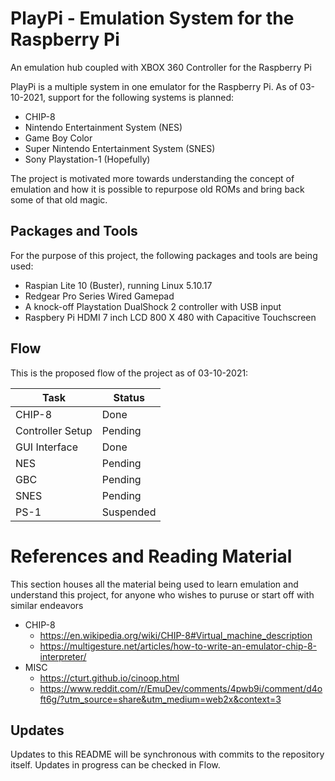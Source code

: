 # PlayPi - Emulation System for the Raspberry Pi

An emulation hub coupled with XBOX 360 Controller for the Raspberry Pi
<p>PlayPi is a multiple system in one emulator for the Raspberry Pi. As of 03-10-2021, support for the following systems is planned:</p>
<ul>
<li>CHIP-8</li>
<li>Nintendo Entertainment System (NES)</li>
<li>Game Boy Color</li>
<li>Super Nintendo Entertainment System (SNES)</li>
<li>Sony Playstation-1 (Hopefully)</li>
</ul>
<p>The project is motivated more towards understanding the concept of emulation and how it is possible to repurpose old ROMs and bring back some of that old magic.</p>

## Packages and Tools
<p>For the purpose of this project, the following packages and tools are being used:</p>
<ul>
<li>Raspian Lite 10 (Buster), running Linux 5.10.17</li>
<li>Redgear Pro Series Wired Gamepad</li>
<li>A knock-off Playstation DualShock 2 controller with USB input</li>
<li>Raspbery Pi HDMI 7 inch LCD 800 X 480 with Capacitive Touchscreen</li>
</ul>

## Flow
<p>This is the proposed flow of the project as of 03-10-2021:</p>
<table>
<thead>
<tr>
<th>Task</th>
<th>Status</th>
</tr>
</thead>
<tbody>
<tr>
<td>CHIP-8</td>
<td>Done</td>
</tr>
<tr>
<td>Controller Setup</td>
<td>Pending</td>
</tr>
<tr>
<td>GUI Interface</td>
<td>Done</td>
</tr>
<tr>
<td>NES</td>
<td>Pending</td>
</tr>
<tr>
<td>GBC</td>
<td>Pending</td>
</tr>
<tr>
<td>SNES</td>
<td>Pending</td>
</tr>
<tr>
<td>PS-1</td>
<td>Suspended</td>
</tr>
</tbody>
</table>

# References and Reading Material

<p>This section houses all the material being used to learn emulation and understand this project, for anyone who wishes to puruse or start off with similar endeavors</p>
<ul>
<li>CHIP-8
<ul>
<li><a href="https://en.wikipedia.org/wiki/CHIP-8#Virtual_machine_description" rel="nofollow">https://en.wikipedia.org/wiki/CHIP-8#Virtual_machine_description</a></li>
<li><a href="https://multigesture.net/articles/how-to-write-an-emulator-chip-8-interpreter/" rel="nofollow">https://multigesture.net/articles/how-to-write-an-emulator-chip-8-interpreter/</a></li>
</ul>
</li>
<li>MISC
<ul>
<li><a href="https://cturt.github.io/cinoop.html" rel="nofollow">https://cturt.github.io/cinoop.html</a></li>
<li><a href="https://www.reddit.com/r/EmuDev/comments/4pwb9i/comment/d4oft6g/?utm_source=share&amp;utm_medium=web2x&amp;context=3" rel="nofollow">https://www.reddit.com/r/EmuDev/comments/4pwb9i/comment/d4oft6g/?utm_source=share&amp;utm_medium=web2x&amp;context=3</a></li>
</ul>
</li>
</ul>

## Updates
<p>Updates to this README will be synchronous with commits to the repository itself. Updates in progress can be checked in Flow.</p>
